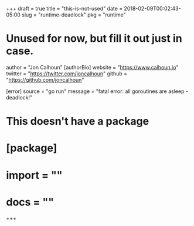 +++
draft = true
title = "this-is-not-used"
date = 2018-02-09T00:02:43-05:00
slug = "runtime-deadlock"
pkg = "runtime"

# Unused for now, but fill it out just in case.
author = "Jon Calhoun"
[authorBio]
website = "https://www.calhoun.io"
twitter = "https://twitter.com/joncalhoun"
github = "https://github.com/joncalhoun"

[error]
source = "go run"
message = "fatal error: all goroutines are asleep - deadlock!"

# This doesn't have a package
# [package]
# import = ""
# docs = ""
+++
